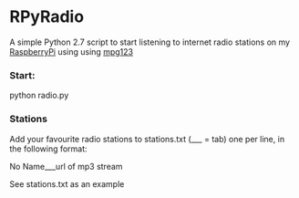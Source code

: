 ﻿# RPyRadio

A simple Python 2.7 script to start listening to internet radio stations
on my [RaspberryPi](http://www.raspberrypi.org/) using using [mpg123](http://www.mpg123.org/)

### Start:

python radio.py

### Stations

Add your favourite radio stations to stations.txt (___ = tab)
one per line, in the following format:

No Name___url of mp3 stream

See stations.txt as an example

